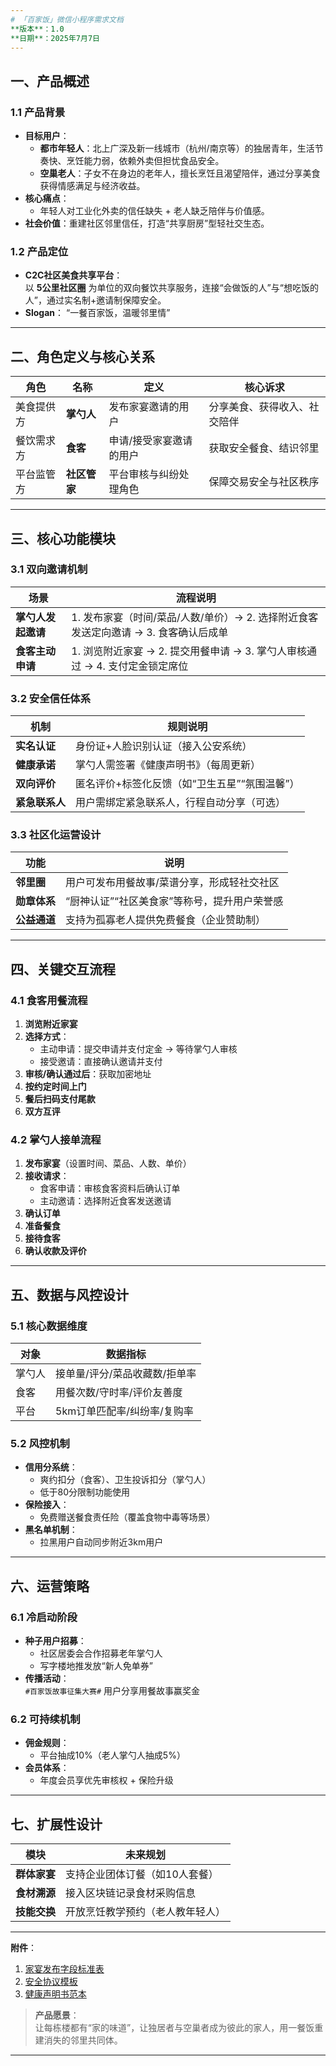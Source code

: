 ```yaml
---
# 「百家饭」微信小程序需求文档  
**版本**：1.0  
**日期**：2025年7月7日  
---
```

## 一、产品概述  
### 1.1 产品背景  
- **目标用户**：  
  - **都市年轻人**：北上广深及新一线城市（杭州/南京等）的独居青年，生活节奏快、烹饪能力弱，依赖外卖但担忧食品安全。  
  - **空巢老人**：子女不在身边的老年人，擅长烹饪且渴望陪伴，通过分享美食获得情感满足与经济收益。  
- **核心痛点**：  
  - 年轻人对工业化外卖的信任缺失 + 老人缺乏陪伴与价值感。  
- **社会价值**：重建社区邻里信任，打造“共享厨房”型轻社交生态。  
### 1.2 产品定位  
- **C2C社区美食共享平台**：  
  以 **5公里社区圈** 为单位的双向餐饮共享服务，连接“会做饭的人”与“想吃饭的人”，通过实名制+邀请制保障安全。  
- **Slogan**： “一餐百家饭，温暖邻里情”  
---
## 二、角色定义与核心关系  
| **角色**       | 名称         | 定义                     | 核心诉求                     |  
|----------------|--------------|--------------------------|------------------------------|  
| 美食提供方     | **掌勺人**   | 发布家宴邀请的用户       | 分享美食、获得收入、社交陪伴 |  
| 餐饮需求方     | **食客**     | 申请/接受家宴邀请的用户  | 获取安全餐食、结识邻里       |  
| 平台监管方     | **社区管家** | 平台审核与纠纷处理角色   | 保障交易安全与社区秩序       |  
---
## 三、核心功能模块  
### 3.1 双向邀请机制  
| 场景               | 流程说明                                                                 |  
|--------------------|--------------------------------------------------------------------------|  
| **掌勺人发起邀请** | 1. 发布家宴（时间/菜品/人数/单价）→ 2. 选择附近食客发送定向邀请 → 3. 食客确认后成单 |  
| **食客主动申请**   | 1. 浏览附近家宴 → 2. 提交用餐申请 → 3. 掌勺人审核通过 → 4. 支付定金锁定席位 |  
### 3.2 安全信任体系  
| 机制             | 规则说明                                                                 |  
|------------------|--------------------------------------------------------------------------|  
| **实名认证**     | 身份证+人脸识别认证（接入公安系统）                                      |  
| **健康承诺**     | 掌勺人需签署《健康声明书》（每周更新）                                   |  
| **双向评价**     | 匿名评价+标签化反馈（如“卫生五星”“氛围温馨”）                           |  
| **紧急联系人**   | 用户需绑定紧急联系人，行程自动分享（可选）                               |  
### 3.3 社区化运营设计  
| 功能           | 说明                                                                     |  
|----------------|--------------------------------------------------------------------------|  
| **邻里圈**     | 用户可发布用餐故事/菜谱分享，形成轻社交社区                              |  
| **勋章体系**   | “厨神认证”“社区美食家”等称号，提升用户荣誉感                             |  
| **公益通道**   | 支持为孤寡老人提供免费餐食（企业赞助制）                                 |  
---
## 四、关键交互流程  
### 4.1 食客用餐流程  
1. **浏览附近家宴**  
2. **选择方式**：  
   - 主动申请：提交申请并支付定金 → 等待掌勺人审核  
   - 接受邀请：直接确认邀请并支付  
3. **审核/确认通过后**：获取加密地址  
4. **按约定时间上门**  
5. **餐后扫码支付尾款**  
6. **双方互评**  
### 4.2 掌勺人接单流程  
1. **发布家宴**（设置时间、菜品、人数、单价）  
2. **接收请求**：  
   - 食客申请：审核食客资料后确认订单  
   - 主动邀请：选择附近食客发送邀请  
3. **确认订单**  
4. **准备餐食**  
5. **接待食客**  
6. **确认收款及评价**  
---
## 五、数据与风控设计  
### 5.1 核心数据维度  
| **对象** | 数据指标                          |  
|----------|-----------------------------------|  
| 掌勺人   | 接单量/评分/菜品收藏数/拒单率     |  
| 食客     | 用餐次数/守时率/评价友善度        |  
| 平台     | 5km订单匹配率/纠纷率/复购率       |  
### 5.2 风控机制  
- **信用分系统**：  
  - 爽约扣分（食客）、卫生投诉扣分（掌勺人）  
  - 低于80分限制功能使用  
- **保险接入**：  
  - 免费赠送餐食责任险（覆盖食物中毒等场景）  
- **黑名单机制**：  
  - 拉黑用户自动同步附近3km用户  
---
## 六、运营策略  
### 6.1 冷启动阶段  
- **种子用户招募**：  
  - 社区居委会合作招募老年掌勺人  
  - 写字楼地推发放“新人免单券”  
- **传播活动**：  
  `#百家饭故事征集大赛#` 用户分享用餐故事赢奖金  
### 6.2 可持续机制  
- **佣金规则**：  
  - 平台抽成10%（老人掌勺人抽成5%）  
- **会员体系**：  
  - 年度会员享优先审核权 + 保险升级  
---
## 七、扩展性设计  
| 模块         | 未来规划                          |  
|--------------|-----------------------------------|  
| **群体家宴** | 支持企业团体订餐（如10人套餐）    |  
| **食材溯源** | 接入区块链记录食材采购信息        |  
| **技能交换** | 开放烹饪教学预约（老人教年轻人）  |  
---
**附件**：  
1. [家宴发布字段标准表](链接)  
2. [安全协议模板](链接)  
3. [健康声明书范本](链接)  
> **产品愿景**：  
> 让每栋楼都有“家的味道”，让独居者与空巢者成为彼此的家人，用一餐饭重建消失的邻里共同体。  
--- 

